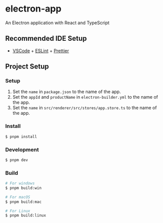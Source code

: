 # electron-app

An Electron application with React and TypeScript

## Recommended IDE Setup

- [VSCode](https://code.visualstudio.com/) + [ESLint](https://marketplace.visualstudio.com/items?itemName=dbaeumer.vscode-eslint) + [Prettier](https://marketplace.visualstudio.com/items?itemName=esbenp.prettier-vscode)

## Project Setup

### Setup

1. Set the `name` in `package.json` to the name of the app.
2. Set the `appId` and `productName` in `electron-builder.yml` to the name of the app.
3. Set the `name` in `src/renderer/src/stores/app.store.ts` to the name of the app.

### Install

```bash
$ pnpm install
```

### Development

```bash
$ pnpm dev
```

### Build

```bash
# For windows
$ pnpm build:win

# For macOS
$ pnpm build:mac

# For Linux
$ pnpm build:linux
```
